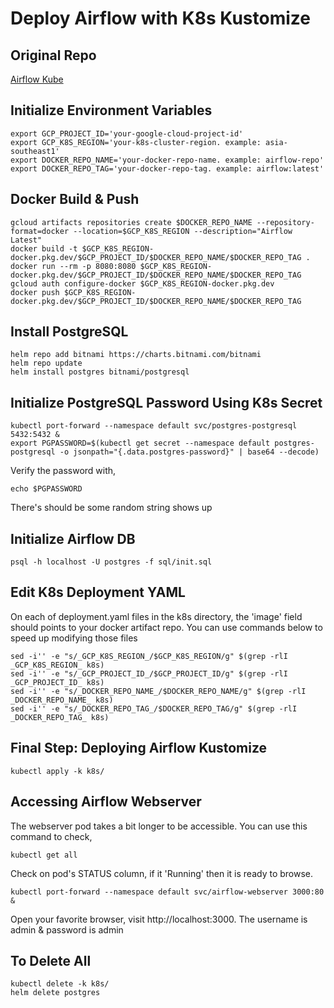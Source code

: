 # Deploy Airflow with K8s Kustomize

## Original Repo

[Airflow Kube](https://github.com/houstonj1/airflow-kube)

## Initialize Environment Variables
  ```
  export GCP_PROJECT_ID='your-google-cloud-project-id'
  export GCP_K8S_REGION='your-k8s-cluster-region. example: asia-southeast1'
  export DOCKER_REPO_NAME='your-docker-repo-name. example: airflow-repo'
  export DOCKER_REPO_TAG='your-docker-repo-tag. example: airflow:latest'
  ```
## Docker Build & Push
   ```
   gcloud artifacts repositories create $DOCKER_REPO_NAME --repository-format=docker --location=$GCP_K8S_REGION --description="Airflow Latest"
   docker build -t $GCP_K8S_REGION-docker.pkg.dev/$GCP_PROJECT_ID/$DOCKER_REPO_NAME/$DOCKER_REPO_TAG .
   docker run --rm -p 8080:8080 $GCP_K8S_REGION-docker.pkg.dev/$GCP_PROJECT_ID/$DOCKER_REPO_NAME/$DOCKER_REPO_TAG
   gcloud auth configure-docker $GCP_K8S_REGION-docker.pkg.dev
   docker push $GCP_K8S_REGION-docker.pkg.dev/$GCP_PROJECT_ID/$DOCKER_REPO_NAME/$DOCKER_REPO_TAG
   ```

## Install PostgreSQL
   ```
   helm repo add bitnami https://charts.bitnami.com/bitnami
   helm repo update
   helm install postgres bitnami/postgresql
   ```

## Initialize PostgreSQL Password Using K8s Secret
   ```
   kubectl port-forward --namespace default svc/postgres-postgresql 5432:5432 &
   export PGPASSWORD=$(kubectl get secret --namespace default postgres-postgresql -o jsonpath="{.data.postgres-password}" | base64 --decode)
   ```
   Verify the password with,
   ```
   echo $PGPASSWORD
   ```
   There's should be some random string shows up

## Initialize Airflow DB
   ```
   psql -h localhost -U postgres -f sql/init.sql
   ```

## Edit K8s Deployment YAML
   On each of deployment.yaml files in the k8s directory, the 'image' field should points to your docker artifact repo. You can use commands below to speed up modifying those files
   ```
   sed -i'' -e "s/_GCP_K8S_REGION_/$GCP_K8S_REGION/g" $(grep -rlI _GCP_K8S_REGION_ k8s)
   sed -i'' -e "s/_GCP_PROJECT_ID_/$GCP_PROJECT_ID/g" $(grep -rlI _GCP_PROJECT_ID_ k8s)
   sed -i'' -e "s/_DOCKER_REPO_NAME_/$DOCKER_REPO_NAME/g" $(grep -rlI _DOCKER_REPO_NAME_ k8s)
   sed -i'' -e "s/_DOCKER_REPO_TAG_/$DOCKER_REPO_TAG/g" $(grep -rlI _DOCKER_REPO_TAG_ k8s)
   ```

## Final Step: Deploying Airflow Kustomize
   ```
   kubectl apply -k k8s/
   ```

## Accessing Airflow Webserver
   The webserver pod takes a bit longer to be accessible. You can use this command to check,
   ```
   kubectl get all
   ```
   Check on pod's STATUS column, if it 'Running' then it is ready to browse.
   ```
   kubectl port-forward --namespace default svc/airflow-webserver 3000:80 &
   ```
   Open your favorite browser, visit http://localhost:3000. The username is admin & password is admin

## To Delete All
   ```
   kubectl delete -k k8s/
   helm delete postgres
   ```
